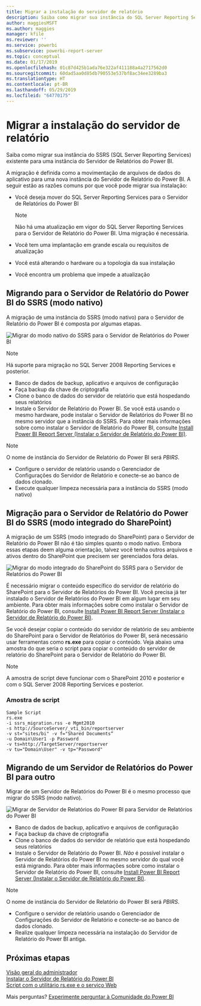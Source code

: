 ```yaml
---
title: Migrar a instalação do servidor de relatório
description: Saiba como migrar sua instância do SQL Server Reporting Services existente para uma instância do Servidor de Relatórios do Power BI.
author: maggiesMSFT
ms.author: maggies
manager: kfile
ms.reviewer: ''
ms.service: powerbi
ms.subservice: powerbi-report-server
ms.topic: conceptual
ms.date: 01/17/2019
ms.openlocfilehash: 01c87d425b1ada76e322af411188a4a2717562d0
ms.sourcegitcommit: 60dad5aa0d85db790553e537bf8ac34ee3289ba3
ms.translationtype: HT
ms.contentlocale: pt-BR
ms.lasthandoff: 05/29/2019
ms.locfileid: "64770175"
---
```

# <a name="migrate-a-report-server-installation"></a>Migrar a instalação do servidor de relatório

Saiba como migrar sua instância do SSRS (SQL Server Reporting Services) existente para uma instância do Servidor de Relatórios do Power BI.

A migração é definida como a movimentação de arquivos de dados do aplicativo para uma nova instância do Servidor de Relatório do Power BI. A seguir estão as razões comuns por que você pode migrar sua instalação:

* Você deseja mover do SQL Server Reporting Services para o Servidor de Relatórios do Power BI
  
  > [!NOTE]
  > Não há uma atualização em vigor do SQL Server Reporting Services para o Servidor de Relatório do Power BI. Uma migração é necessária.

* Você tem uma implantação em grande escala ou requisitos de atualização
* Você está alterando o hardware ou a topologia da sua instalação
* Você encontra um problema que impede a atualização

## <a name="migrating-to-power-bi-report-server-from-ssrs-native-mode"></a>Migrando para o Servidor de Relatório do Power BI do SSRS (modo nativo)

A migração de uma instância do SSRS (modo nativo) para o Servidor de Relatório do Power BI é composta por algumas etapas.

![Migrar do modo nativo do SSRS para o Servidor de Relatórios do Power BI](media/migrate-report-server/migrate-from-ssrs-native.png "Migrar do modo nativo do SSRS para o Servidor de Relatórios do Power BI")

> [!NOTE]
> Há suporte para migração no SQL Server 2008 Reporting Services e posterior.

* Banco de dados de backup, aplicativo e arquivos de configuração
* Faça backup da chave de criptografia
* Clone o banco de dados do servidor de relatório que está hospedando seus relatórios
* Instale o Servidor de Relatório do Power BI. Se você está usando o mesmo hardware, pode instalar o Servidor de Relatórios do Power BI no mesmo servidor que a instância do SSRS. Para obter mais informações sobre como instalar o Servidor de Relatório do Power BI, consulte [Install Power BI Report Server (Instalar o Servidor de Relatório do Power BI)](install-report-server.md).

> [!NOTE]
> O nome de instância do Servidor de Relatório do Power BI será *PBIRS*.

* Configure o servidor de relatório usando o Gerenciador de Configurações do Servidor de Relatório e conecte-se ao banco de dados clonado.
* Execute qualquer limpeza necessária para a instância do SSRS (modo nativo)

## <a name="migration-to-power-bi-report-server-from-ssrs-sharepoint-integrated-mode"></a>Migração para o Servidor de Relatório do Power BI do SSRS (modo integrado do SharePoint)

A migração de um SSRS (modo integrado do SharePoint) para o Servidor de Relatório do Power BI não é tão simples quanto o modo nativo. Embora essas etapas deem alguma orientação, talvez você tenha outros arquivos e ativos dentro do SharePoint que precisem ser gerenciados fora delas.

![Migrar do modo integrado do SharePoint do SSRS para o Servidor de Relatórios do Power BI](media/migrate-report-server/migrate-from-ssrs-sharepoint.png "Migrar do modo integrado do SharePoint do SSRS para o Servidor de Relatórios do Power BI")

É necessário migrar o conteúdo específico do servidor de relatório do SharePoint para o Servidor de Relatórios do Power BI. Você precisa já ter instalado o Servidor de Relatórios do Power BI em algum lugar em seu ambiente. Para obter mais informações sobre como instalar o Servidor de Relatório do Power BI, consulte [Install Power BI Report Server (Instalar o Servidor de Relatório do Power BI)](install-report-server.md).

Se você desejar copiar o conteúdo do servidor de relatório de seu ambiente do SharePoint para o Servidor de Relatórios do Power BI, será necessário usar ferramentas como **rs.exe** para copiar o conteúdo. Veja abaixo uma amostra do que seria o script para copiar o conteúdo do servidor de relatório do SharePoint para o Servidor de Relatório do Power BI.

> [!NOTE]
> A amostra de script deve funcionar com o SharePoint 2010 e posterior e com o SQL Server 2008 Reporting Services e posterior.

### <a name="sample-script"></a>Amostra de script

```
Sample Script
rs.exe
-i ssrs_migration.rss -e Mgmt2010
-s http://SourceServer/_vti_bin/reportserver
-v st="sites/bi" -v f="Shared Documents“
-u Domain\User1 -p Password
-v ts=http://TargetServer/reportserver
-v tu="Domain\User" -v tp="Password"
```

## <a name="migrating-from-one-power-bi-report-server-to-another"></a>Migrando de um Servidor de Relatórios do Power BI para outro

Migrar de um Servidor de Relatórios do Power BI é o mesmo processo que migrar do SSRS (modo nativo).

![Migrar de Servidor de Relatórios do Power BI para Servidor de Relatórios do Power BI](media/migrate-report-server/migrate-from-pbirs.png "Migrar de Servidor de Relatórios do Power BI para Servidor de Relatórios do Power BI")

* Banco de dados de backup, aplicativo e arquivos de configuração
* Faça backup da chave de criptografia
* Clone o banco de dados do servidor de relatório que está hospedando seus relatórios
* Instale o Servidor de Relatório do Power BI. *Não* é possível instalar o Servidor de Relatórios do Power BI no mesmo servidor do qual você está migrando. Para obter mais informações sobre como instalar o Servidor de Relatório do Power BI, consulte [Install Power BI Report Server (Instalar o Servidor de Relatório do Power BI)](install-report-server.md).

> [!NOTE]
> O nome de instância do Servidor de Relatório do Power BI será *PBIRS*.

* Configure o servidor de relatório usando o Gerenciador de Configurações do Servidor de Relatório e conecte-se ao banco de dados clonado.
* Realize qualquer limpeza necessária na instalação do Servidor de Relatório do Power BI antiga.

## <a name="next-steps"></a>Próximas etapas

[Visão geral do administrador](admin-handbook-overview.md)  
[Instalar o Servidor de Relatório do Power BI](install-report-server.md)  
[Script com o utilitário rs.exe e o serviço Web](https://docs.microsoft.com/sql/reporting-services/tools/script-with-the-rs-exe-utility-and-the-web-service)

Mais perguntas? [Experimente perguntar à Comunidade do Power BI](https://community.powerbi.com/)